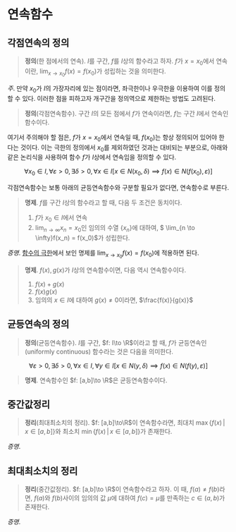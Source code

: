 <!---
title: "연속함수"
category: Mathematics
language: Korean
--->

# 연속함수

## 각점연속의 정의

> **정의**(한 점에서의 연속). $I$를 구간, $f$를 $I$상의 함수라고 하자.
> $f$가 $x=x_0$에서 연속이란, $\lim_{x\to x_0}f(x) = f(x_0)$가 성립하는 것을
> 의미한다.

*주*. 만약 $x_0$가 $I$의 가장자리에 있는 점이라면, 좌극한이나 우극한을 이용하여
이를 정의할 수 있다. 이러한 점을 피하고자 개구간을 정의역으로 제한하는 방법도 고려된다.

> **정의**(각점연속함수). 구간 $I$의 모든 점에서 $f$가 연속이라면,
> $f$는 구간 $I$에서 연속인 함수이다.

여기서 주의해야 할 점은, $f$가 $x=x_0$에서 연속일 때, $f(x_0)$는 항상
정의되어 있어야 한다는 것이다. 이는 극한의 정의에서 $x_0$를 제외하였던 것과는
대비되는 부분으로, 아래와 같은 논리식을 사용하여 함수 $f$가 $I$상에서 연속임을
정의할 수 있다.

$$
\forall x_0\in I,
\forall \varepsilon>0, \exists \delta > 0, \forall x\in I
\left[ x\in N(x_0,\delta) \implies f(x)\in N(f(x_0), \varepsilon) \right]
$$

각점연속함수는 보통 아래의 균등연속함수와 구분할 필요가 없다면,
연속함수로 부른다.

> **명제**. $f$를 구간 $I$상의 함수라고 할 때, 다음 두 조건은 동치이다.
>
> 1. $f$가 $x_0\in I$에서 연속
> 1. $\lim_{n\to\infty}x_n = x_0$인 임의의 수열 $\left\{ x_n \right\}$에 대하여,
>    $ \lim_{n \to \infty}f(x_n) = f(x_0)$가 성립한다.

*증명*. [함수의 극한](./limit-function.html)에서 보인 명제를
$\lim_{x\to x_0} f(x) = f(x_0)$에 적용하면 된다.

> **명제**. $f(x), g(x)$가 $I$상의 연속함수이면,
> 다음 역시 연속함수이다.
>
> 1. $f(x) + g(x)$
> 1. $f(x)g(x)$
> 1. 임의의 $x\in I$에 대하여 $g(x)\neq 0$이라면, $\frac{f(x)}{g(x)}$

## 균등연속의 정의

> **정의**(균등연속함수). $I$를 구간, $f: I\to \R$이라고 할 때,
> $f$가 균등연속인(uniformly continuous) 함수라는 것은 다음을 의미한다.
>
$$
\forall \varepsilon>0, \exists\delta>0, \forall x\in I, \forall y\in I
\left[ x\in N(y, \delta) \implies f(x)\in N(f(y), \varepsilon) \right]
$$

> **명제**. 연속함수인 $f: [a,b]\to \R$은 균등연속함수이다.

## 중간값정리

> **정리**(최대최소치의 정리). $f: [a,b]\to\R$이 연속함수라면,
> 최대치 $\max \left\{ f(x) \,|\, x\in [a,b] \right\}$와
> 최소치 $\min \left\{ f(x) \,|\, x\in [a,b] \right\}$가 존재한다.

*증명*.

## 최대최소치의 정리


> **정리**(중간값정리). $f: [a,b]\to \R$이 연속함수라고 하자.
> 이 때, $f(a)\neq f(b)$라면, $f(a)$와 $f(b)$사이의 임의의 값 $\mu$에
> 대하여 $f(c) = \mu$를 만족하는 $c\in (a,b)$가 존재한다.

*증명*.
